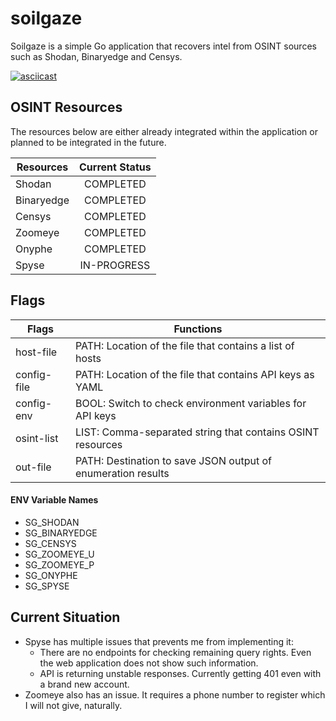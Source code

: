 # soilgaze
Soilgaze is a simple Go application that recovers intel from OSINT sources such as Shodan, Binaryedge and Censys.

[![asciicast](https://asciinema.org/a/RX8YYZu88EtxjguZssFE98p45.svg)](https://asciinema.org/a/RX8YYZu88EtxjguZssFE98p45)


## OSINT Resources

The resources below are either already integrated within the application or planned to be integrated in the future.

| Resources     | Current Status    |
| ------------- | :---------------: |
| Shodan        | COMPLETED         |
| Binaryedge    | COMPLETED         |
| Censys        | COMPLETED         |
| Zoomeye       | COMPLETED       |
| Onyphe        | COMPLETED         |
| Spyse         | IN-PROGRESS       |

## Flags

| Flags         | Functions                                                    |
| ------------- | ------------------------------------------------------------ |
| host-file     | PATH: Location of the file that contains a list of hosts     |
| config-file   | PATH: Location of the file that contains API keys as YAML    |
| config-env    | BOOL: Switch to check environment variables for API keys     |
| osint-list    | LIST: Comma-separated string that contains OSINT resources   |
| out-file      | PATH: Destination to save JSON output of enumeration results |

#### ENV Variable Names

* SG_SHODAN
* SG_BINARYEDGE
* SG_CENSYS
* SG_ZOOMEYE_U
* SG_ZOOMEYE_P
* SG_ONYPHE
* SG_SPYSE

## Current Situation
* Spyse has multiple issues that prevents me from implementing it:
  * There are no endpoints for checking remaining query rights. Even the web application does not show such information.
  * API is returning unstable responses. Currently getting 401 even with a brand new account.
* Zoomeye also has an issue. It requires a phone number to register which I will not give, naturally.